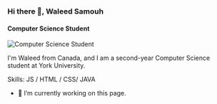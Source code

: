 ### Hi there 👋, Waleed Samouh
#### Computer Science Student
![Computer Science Student](https://arturssmirnovs.github.io/github-profile-readme-generator/images/banner.png)

I'm Waleed from Canada, and I am a second-year Computer Science student at York University.

Skills: JS / HTML / CSS/ JAVA

- 🔭 I’m currently working on this page. 

